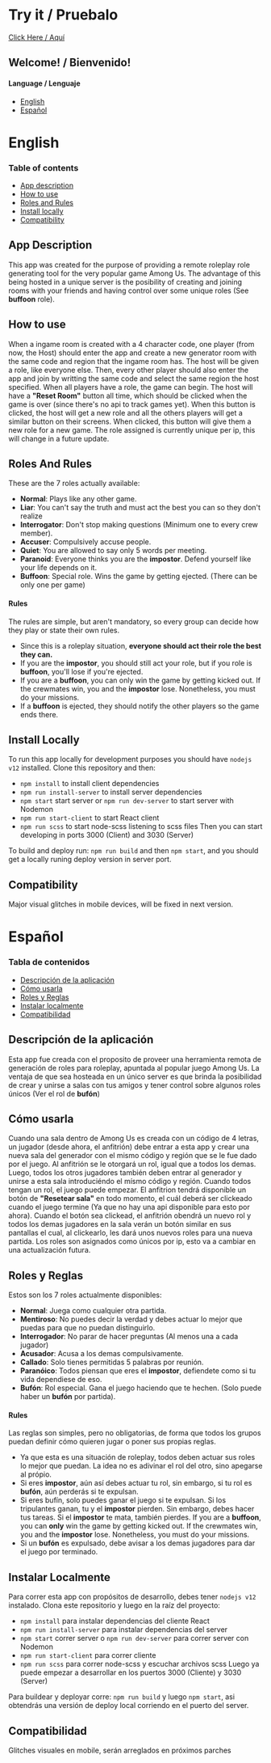 # Try it / Pruebalo
 [Click Here / Aquí](http://amongus-roles.herokuapp.com/)

## Welcome! / Bienvenido!

#### Language / Lenguaje
- [English](#english)
- [Español](#español)

# English

### Table of contents
- [App description](#app-description)
- [How to use](#how-to-use)
- [Roles and Rules](#roles-and-rules)
- [Install locally](#install-locally)
- [Compatibility](#compatibility)


## App Description
This app was created for the purpose of providing a remote roleplay role generating tool for the very popular game Among Us. The advantage of this being hosted in a unique server is the posibility of creating and joining rooms with your friends and having control over some unique roles (See **buffoon** role).

## How to use
When a ingame room is created with a 4 character code, one player (from now, the Host) should enter the app and create a new generator room with the same code and region that the ingame room has. The host will be given a role, like everyone else. Then, every other player should also enter the app and join by writting the same code and select the same region the host specified. When all players have a role, the game can begin. The host will have a **"Reset Room"** button all time, which should be clicked when the game is over (since there's no api to track games yet). When this button is clicked, the host will get a new role and all the others players will get a similar button on their screens. When clicked, this button will give them a new role for a new game. 
The role assigned is currently unique per ip, this will change in a future update.

## Roles And Rules
These are the 7 roles actually available:
- **Normal**: Plays like any other game.
- **Liar**: You can't say the truth and must act the best you can so they don't realize
- **Interrogator**: Don't stop making questions (Minimum one to every crew member).
- **Accuser**: Compulsively accuse people.
- **Quiet**: You are allowed to say only 5 words per meeting.
- **Paranoid**: Everyone thinks you are the **impostor**. Defend yourself like your life depends on it.
- **Buffoon**: Special role. Wins the game by getting ejected. (There can be only one per game)

#### Rules
The rules are simple, but aren't mandatory, so every group can decide how they play or state their own rules. 
- Since this is a roleplay situation, **everyone should act their role the best they can.**
- If you are the **impostor**, you should still act your role, but if you role is **buffoon**, you'll lose if you're ejected.
- If you are a **buffoon**, you can only win the game by getting kicked out. If the crewmates win, you and the **impostor** lose. Nonetheless, you must do your missions.
- If a **buffoon** is ejected, they should notify the other players so the game ends there.

## Install Locally
To run this app locally for development purposes you should have `nodejs v12` installed. Clone this repository and then:
- `npm install` to install client dependencies
- `npm run install-server` to install server dependencies
- `npm start` start server or `npm run dev-server` to start server with Nodemon
- `npm run start-client` to start React client
- `npm run scss` to start node-scss listening to scss files
Then you can start developing in ports 3000 (Client) and 3030 (Server)

To build and deploy run:
`npm run build` and then `npm start`, and you should get a locally runing deploy version in server port.

## Compatibility
Major visual glitches in mobile devices, will be fixed in next version.

# Español

### Tabla de contenidos
- [Descripción de la aplicación](#descripción-de-la-aplicación)
- [Cómo usarla](#cómo-usarla)
- [Roles y Reglas](#roles-y-reglas)
- [Instalar localmente](#instalar-localmente)
- [Compatibilidad](#compatibilidad)


## Descripción de la aplicación
Esta app fue creada con el proposito de proveer una herramienta remota de generación de roles para roleplay, apuntada al popular juego Among Us. La ventaja de que sea hosteada en un único server es que brinda la posibilidad de crear y unirse a salas con tus amigos y tener control sobre algunos roles únicos (Ver el rol de **bufón**)

## Cómo usarla
Cuando una sala dentro de Among Us es creada con un código de 4 letras, un jugador (desde ahora, el anfitrión) debe entrar a esta app y crear una nueva sala del generador con el mismo código y región que se le fue dado por el juego. Al anfitrión se le otorgará un rol, igual que a todos los demas. Luego, todos los otros jugadores también deben entrar al generador y unirse a esta sala introduciéndo el mísmo código y región. Cuando todos tengan un rol, el juego puede empezar. El anfitrion tendrá disponible un botón de **"Resetear sala"** en todo momento, el cuál deberá ser clickeado cuando el juego termine (Ya que no hay una api disponible para esto por ahora). Cuando el botón sea clickead, el anfitrión obendrá un nuevo rol y todos los demas jugadores en la sala verán un botón similar en sus pantallas el cual, al clickearlo, les dará unos nuevos roles para una nueva partida. Los roles son asignados como únicos por ip, esto va a cambiar en una actualización futura.

## Roles y Reglas
Estos son los 7 roles actualmente disponibles:
- **Normal**: Juega como cualquier otra partida.
- **Mentiroso**: No puedes decir la verdad y debes actuar lo mejor que puedas para que no puedan distinguirlo.
- **Interrogador**: No parar de hacer preguntas (Al menos una a cada jugador)
- **Acusador**: Acusa a los demas compulsivamente.
- **Callado**: Solo tienes permitidas 5 palabras por reunión.
- **Paranóico**: Todos piensan que eres el **impostor**, defiendete como si tu vida dependiese de eso.
- **Bufón**: Rol especial. Gana el juego haciendo que te hechen. (Solo puede haber un **bufón** por partida).

#### Rules
Las reglas son simples, pero no obligatorias, de forma que todos los grupos puedan definir cómo quieren jugar o poner sus propias reglas.
- Ya que esta es una situación de roleplay, todos deben actuar sus roles lo mejor que puedan. La idea no es adivinar el rol del otro, sino apegarse al própio.
- Si eres **impostor**, aún así debes actuar tu rol, sin embargo, si tu rol es **bufón**, aún perderás si te expulsan. 
- Si eres bufín, solo puedes ganar el juego si te expulsan. Si los tripulantes ganan, tu y el **impostor** pierden. Sin embargo, debes hacer tus tareas. Si el **impostor** te mata, también pierdes.
If you are a **buffoon**, you can **only** win the game by getting kicked out. If the crewmates win, you and the **impostor** lose. Nonetheless, you must do your missions.
- Si un **bufón** es expulsado, debe avisar a los demas jugadores para dar el juego por terminado.

## Instalar Localmente
Para correr esta app con propósitos de desarrollo, debes tener `nodejs v12` instalado. Clona este repositorio y luego en la raíz del proyecto:
- `npm install` para instalar dependencias del cliente React
- `npm run install-server` para instalar dependencias del server
- `npm start` correr server o `npm run dev-server` para correr server con Nodemon
- `npm run start-client` para correr cliente
- `npm run scss` para correr node-scss y escuchar archivos scss
Luego ya puede empezar a desarrollar en los puertos 3000 (Cliente) y 3030 (Server)

Para buildear y deployar corre:
`npm run build` y luego `npm start`, asi obtendrás una versión de deploy local corriendo en el puerto del server.

## Compatibilidad
Glitches visuales en mobile, serán arreglados en próximos parches
